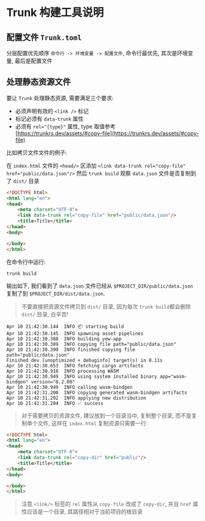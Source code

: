 # Trunk 构建工具说明

## 配置文件 `Trunk.toml`

分层配置优先顺序 `命令行 -> 环境变量 -> 配置文件`, 命令行最优先, 其次是环境变量, 最后是配置文件

## 处理静态资源文件

要让 `Trunk` 处理静态资源, 需要满足三个要求:

- 必须声明有效的 `<link />` 标记
- 标记必须有 `data-trunk` 属性
- 必须有 `rel="{type}"` 属性, type 取值参考 [https://trunkrs.dev/assets/#copy-file](https://trunkrs.dev/assets/#copy-file)

比如拷贝文件文件的例子:

在 `index.html` 文件的 `<head/>` 区添加 `<link data-trunk rel="copy-file" href="public/data.json"/>`
然后 `trunk build` 观察 `data.json` 文件是否复制到了 `dist/` 目录

```html
<!DOCTYPE html>
<html lang="en">
<head>
    <meta charset="UTF-8">
    <link data-trunk rel="copy-file" href="public/data.json"/>
    <title>Title</title>
</head>
<body>

</body>
</html>
```

在命令行中运行: 

```shell
trunk build
```

输出如下, 我们看到了 `data.json` 文件已经从 `$PROJECT_DIR/public/data.json` 复制了到 `$PROJECT_DIR/dist/data.json`.

> 不要直接把资源文件拷贝到 `dist/` 目录, 因为每次 `trunk build`都会删除 `dist/` 目录, 白辛苦!

```shell
Apr 10 21:42:30.144  INFO 📦 starting build
Apr 10 21:42:30.145  INFO spawning asset pipelines
Apr 10 21:42:30.388  INFO building yew-app
Apr 10 21:42:30.389  INFO copying file path="public/data.json"
Apr 10 21:42:30.390  INFO finished copying file path="public/data.json"
Finished dev [unoptimized + debuginfo] target(s) in 0.11s
Apr 10 21:42:30.653  INFO fetching cargo artifacts
Apr 10 21:42:30.918  INFO processing WASM
Apr 10 21:42:30.949  INFO using system installed binary app="wasm-bindgen" version="0.2.80"
Apr 10 21:42:30.949  INFO calling wasm-bindgen
Apr 10 21:42:31.200  INFO copying generated wasm-bindgen artifacts
Apr 10 21:42:31.202  INFO applying new distribution
Apr 10 21:42:31.204  INFO ✅ success
```

> 对于需要拷贝的资源文件, 建议放到一个目录当中, 复制整个目录, 而不是复制单个文件, 这样在 `index.html` 复制资源只需要一行:

```html
<!DOCTYPE html>
<html lang="en">
<head>
    <meta charset="UTF-8">
    <link data-trunk rel="copy-dir" href="public"/>
    <title>Title</title>
</head>
<body>

</body>
</html>
```

> 注意 `<link/>` 标签的 `rel` 属性从 `copy-file` 改成了 `copy-dir`, 并且 `href` 属性应该是一个目录, 其路径相对于当前项目的根目录
